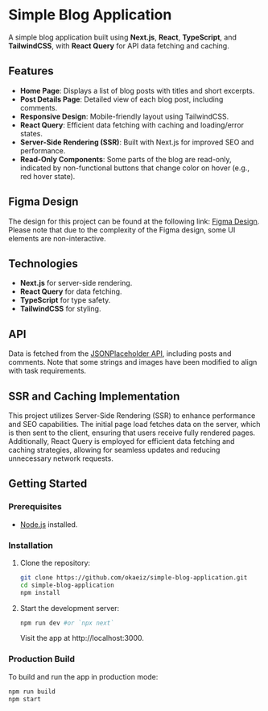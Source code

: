 # Simple Blog Application

A simple blog application built using **Next.js**, **React**, **TypeScript**, and **TailwindCSS**, with **React Query** for API data fetching and caching.

## Features

- **Home Page**: Displays a list of blog posts with titles and short excerpts.
- **Post Details Page**: Detailed view of each blog post, including comments.
- **Responsive Design**: Mobile-friendly layout using TailwindCSS.
- **React Query**: Efficient data fetching with caching and loading/error states.
- **Server-Side Rendering (SSR)**: Built with Next.js for improved SEO and performance.
- **Read-Only Components**: Some parts of the blog are read-only, indicated by non-functional buttons that change color on hover (e.g., red hover state).

## Figma Design

The design for this project can be found at the following link: [Figma Design](<https://www.figma.com/design/pLFQDhxI84Zpq7Gskf86SI/Free-Blog-Template--%7C-Modern-%26-Creative-design-(Community)?node-id=2101-19307&node-type=frame&t=CaYaVOsnUFBvhzz1-0>). Please note that due to the complexity of the Figma design, some UI elements are non-interactive.

## Technologies

- **Next.js** for server-side rendering.
- **React Query** for data fetching.
- **TypeScript** for type safety.
- **TailwindCSS** for styling.

## API

Data is fetched from the [JSONPlaceholder API](https://jsonplaceholder.typicode.com/), including posts and comments. Note that some strings and images have been modified to align with task requirements.

## SSR and Caching Implementation

This project utilizes Server-Side Rendering (SSR) to enhance performance and SEO capabilities. The initial page load fetches data on the server, which is then sent to the client, ensuring that users receive fully rendered pages. Additionally, React Query is employed for efficient data fetching and caching strategies, allowing for seamless updates and reducing unnecessary network requests.

## Getting Started

### Prerequisites

- [Node.js](https://nodejs.org/) installed.

### Installation

1. Clone the repository:

   ```bash
   git clone https://github.com/okaeiz/simple-blog-application.git
   cd simple-blog-application
   npm install
   ```

2. Start the development server:

   ```bash
   npm run dev #or `npx next`
   ```

   Visit the app at http://localhost:3000.

### Production Build

To build and run the app in production mode:

```bash
npm run build
npm start
```
